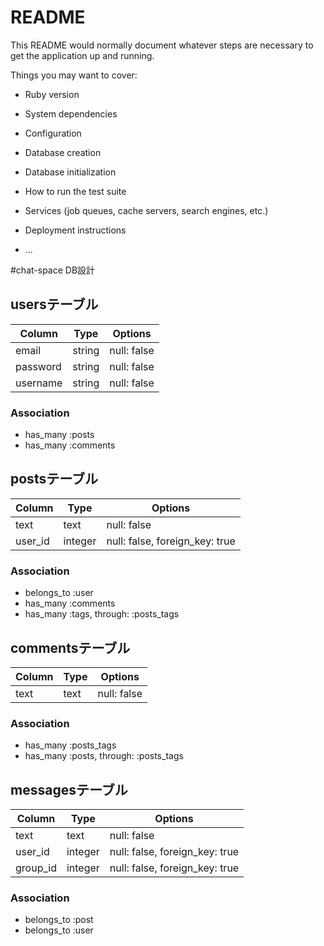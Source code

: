 # README

This README would normally document whatever steps are necessary to get the
application up and running.

Things you may want to cover:

* Ruby version

* System dependencies

* Configuration

* Database creation

* Database initialization

* How to run the test suite

* Services (job queues, cache servers, search engines, etc.)

* Deployment instructions

* ...

#chat-space DB設計

## usersテーブル
|Column|Type|Options|
|------|----|-------|
|email|string|null: false|
|password|string|null: false|
|username|string|null: false|
### Association
- has_many :posts
- has_many :comments

## postsテーブル
|Column|Type|Options|
|------|----|-------|
|text|text|null: false|
|user_id|integer|null: false, foreign_key: true|
### Association
- belongs_to :user
- has_many :comments
- has_many  :tags,  through:  :posts_tags

## commentsテーブル
|Column|Type|Options|
|------|----|-------|
|text|text|null: false|
### Association
- has_many :posts_tags
- has_many  :posts,  through:  :posts_tags

## messagesテーブル
|Column|Type|Options|
|------|----|-------|
|text|text|null: false|
|user_id|integer|null: false, foreign_key: true|
|group_id|integer|null: false, foreign_key: true|
### Association
- belongs_to :post
- belongs_to :user
